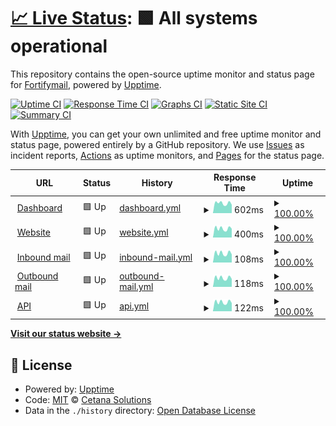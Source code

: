 # [📈 Live Status](https://status.fortifymail.com): <!--live status--> **🟩 All systems operational**

This repository contains the open-source uptime monitor and status page for [Fortifymail](https://www.fortifymail.com), powered by [Upptime](https://github.com/upptime/upptime).

[![Uptime CI](https://github.com/cetana-solutions/Fortifymail-Status/workflows/Uptime%20CI/badge.svg)](https://github.com/cetana-solutions/Fortifymail-Status/actions?query=workflow%3A%22Uptime+CI%22)
[![Response Time CI](https://github.com/cetana-solutions/Fortifymail-Status/workflows/Response%20Time%20CI/badge.svg)](https://github.com/cetana-solutions/Fortifymail-Status/actions?query=workflow%3A%22Response+Time+CI%22)
[![Graphs CI](https://github.com/cetana-solutions/Fortifymail-Status/workflows/Graphs%20CI/badge.svg)](https://github.com/cetana-solutions/Fortifymail-Status/actions?query=workflow%3A%22Graphs+CI%22)
[![Static Site CI](https://github.com/cetana-solutions/Fortifymail-Status/workflows/Static%20Site%20CI/badge.svg)](https://github.com/cetana-solutions/Fortifymail-Status/actions?query=workflow%3A%22Static+Site+CI%22)
[![Summary CI](https://github.com/cetana-solutions/Fortifymail-Status/workflows/Summary%20CI/badge.svg)](https://github.com/cetana-solutions/Fortifymail-Status/actions?query=workflow%3A%22Summary+CI%22)

With [Upptime](https://upptime.js.org), you can get your own unlimited and free uptime monitor and status page, powered entirely by a GitHub repository. We use [Issues](https://github.com/cetana-solutions/Fortifymail-Status/issues) as incident reports, [Actions](https://github.com/cetana-solutions/Fortifymail-Status/actions) as uptime monitors, and [Pages](https://status.fortifymail.com) for the status page.

<!--start: status pages-->
<!-- This summary is generated by Upptime (https://github.com/upptime/upptime) -->
<!-- Do not edit this manually, your changes will be overwritten -->
<!-- prettier-ignore -->
| URL | Status | History | Response Time | Uptime |
| --- | ------ | ------- | ------------- | ------ |
| <img alt="" src="https://icons.duckduckgo.com/ip3/app.fortifymail.com.ico" height="13"> [Dashboard](https://app.fortifymail.com) | 🟩 Up | [dashboard.yml](https://github.com/cetana-solutions/Fortifymail-Status/commits/HEAD/history/dashboard.yml) | <details><summary><img alt="Response time graph" src="./graphs/dashboard/response-time-week.png" height="20"> 602ms</summary><br><a href="https://status.fortifymail.com/history/dashboard"><img alt="Response time 593" src="https://img.shields.io/endpoint?url=https%3A%2F%2Fraw.githubusercontent.com%2Fcetana-solutions%2FFortifymail-Status%2FHEAD%2Fapi%2Fdashboard%2Fresponse-time.json"></a><br><a href="https://status.fortifymail.com/history/dashboard"><img alt="24-hour response time 594" src="https://img.shields.io/endpoint?url=https%3A%2F%2Fraw.githubusercontent.com%2Fcetana-solutions%2FFortifymail-Status%2FHEAD%2Fapi%2Fdashboard%2Fresponse-time-day.json"></a><br><a href="https://status.fortifymail.com/history/dashboard"><img alt="7-day response time 602" src="https://img.shields.io/endpoint?url=https%3A%2F%2Fraw.githubusercontent.com%2Fcetana-solutions%2FFortifymail-Status%2FHEAD%2Fapi%2Fdashboard%2Fresponse-time-week.json"></a><br><a href="https://status.fortifymail.com/history/dashboard"><img alt="30-day response time 586" src="https://img.shields.io/endpoint?url=https%3A%2F%2Fraw.githubusercontent.com%2Fcetana-solutions%2FFortifymail-Status%2FHEAD%2Fapi%2Fdashboard%2Fresponse-time-month.json"></a><br><a href="https://status.fortifymail.com/history/dashboard"><img alt="1-year response time 599" src="https://img.shields.io/endpoint?url=https%3A%2F%2Fraw.githubusercontent.com%2Fcetana-solutions%2FFortifymail-Status%2FHEAD%2Fapi%2Fdashboard%2Fresponse-time-year.json"></a></details> | <details><summary><a href="https://status.fortifymail.com/history/dashboard">100.00%</a></summary><a href="https://status.fortifymail.com/history/dashboard"><img alt="All-time uptime 100.00%" src="https://img.shields.io/endpoint?url=https%3A%2F%2Fraw.githubusercontent.com%2Fcetana-solutions%2FFortifymail-Status%2FHEAD%2Fapi%2Fdashboard%2Fuptime.json"></a><br><a href="https://status.fortifymail.com/history/dashboard"><img alt="24-hour uptime 100.00%" src="https://img.shields.io/endpoint?url=https%3A%2F%2Fraw.githubusercontent.com%2Fcetana-solutions%2FFortifymail-Status%2FHEAD%2Fapi%2Fdashboard%2Fuptime-day.json"></a><br><a href="https://status.fortifymail.com/history/dashboard"><img alt="7-day uptime 100.00%" src="https://img.shields.io/endpoint?url=https%3A%2F%2Fraw.githubusercontent.com%2Fcetana-solutions%2FFortifymail-Status%2FHEAD%2Fapi%2Fdashboard%2Fuptime-week.json"></a><br><a href="https://status.fortifymail.com/history/dashboard"><img alt="30-day uptime 100.00%" src="https://img.shields.io/endpoint?url=https%3A%2F%2Fraw.githubusercontent.com%2Fcetana-solutions%2FFortifymail-Status%2FHEAD%2Fapi%2Fdashboard%2Fuptime-month.json"></a><br><a href="https://status.fortifymail.com/history/dashboard"><img alt="1-year uptime 100.00%" src="https://img.shields.io/endpoint?url=https%3A%2F%2Fraw.githubusercontent.com%2Fcetana-solutions%2FFortifymail-Status%2FHEAD%2Fapi%2Fdashboard%2Fuptime-year.json"></a></details>
| <img alt="" src="https://icons.duckduckgo.com/ip3/www.fortifymail.com.ico" height="13"> [Website](https://www.fortifymail.com) | 🟩 Up | [website.yml](https://github.com/cetana-solutions/Fortifymail-Status/commits/HEAD/history/website.yml) | <details><summary><img alt="Response time graph" src="./graphs/website/response-time-week.png" height="20"> 400ms</summary><br><a href="https://status.fortifymail.com/history/website"><img alt="Response time 391" src="https://img.shields.io/endpoint?url=https%3A%2F%2Fraw.githubusercontent.com%2Fcetana-solutions%2FFortifymail-Status%2FHEAD%2Fapi%2Fwebsite%2Fresponse-time.json"></a><br><a href="https://status.fortifymail.com/history/website"><img alt="24-hour response time 402" src="https://img.shields.io/endpoint?url=https%3A%2F%2Fraw.githubusercontent.com%2Fcetana-solutions%2FFortifymail-Status%2FHEAD%2Fapi%2Fwebsite%2Fresponse-time-day.json"></a><br><a href="https://status.fortifymail.com/history/website"><img alt="7-day response time 400" src="https://img.shields.io/endpoint?url=https%3A%2F%2Fraw.githubusercontent.com%2Fcetana-solutions%2FFortifymail-Status%2FHEAD%2Fapi%2Fwebsite%2Fresponse-time-week.json"></a><br><a href="https://status.fortifymail.com/history/website"><img alt="30-day response time 399" src="https://img.shields.io/endpoint?url=https%3A%2F%2Fraw.githubusercontent.com%2Fcetana-solutions%2FFortifymail-Status%2FHEAD%2Fapi%2Fwebsite%2Fresponse-time-month.json"></a><br><a href="https://status.fortifymail.com/history/website"><img alt="1-year response time 392" src="https://img.shields.io/endpoint?url=https%3A%2F%2Fraw.githubusercontent.com%2Fcetana-solutions%2FFortifymail-Status%2FHEAD%2Fapi%2Fwebsite%2Fresponse-time-year.json"></a></details> | <details><summary><a href="https://status.fortifymail.com/history/website">100.00%</a></summary><a href="https://status.fortifymail.com/history/website"><img alt="All-time uptime 100.00%" src="https://img.shields.io/endpoint?url=https%3A%2F%2Fraw.githubusercontent.com%2Fcetana-solutions%2FFortifymail-Status%2FHEAD%2Fapi%2Fwebsite%2Fuptime.json"></a><br><a href="https://status.fortifymail.com/history/website"><img alt="24-hour uptime 100.00%" src="https://img.shields.io/endpoint?url=https%3A%2F%2Fraw.githubusercontent.com%2Fcetana-solutions%2FFortifymail-Status%2FHEAD%2Fapi%2Fwebsite%2Fuptime-day.json"></a><br><a href="https://status.fortifymail.com/history/website"><img alt="7-day uptime 100.00%" src="https://img.shields.io/endpoint?url=https%3A%2F%2Fraw.githubusercontent.com%2Fcetana-solutions%2FFortifymail-Status%2FHEAD%2Fapi%2Fwebsite%2Fuptime-week.json"></a><br><a href="https://status.fortifymail.com/history/website"><img alt="30-day uptime 100.00%" src="https://img.shields.io/endpoint?url=https%3A%2F%2Fraw.githubusercontent.com%2Fcetana-solutions%2FFortifymail-Status%2FHEAD%2Fapi%2Fwebsite%2Fuptime-month.json"></a><br><a href="https://status.fortifymail.com/history/website"><img alt="1-year uptime 100.00%" src="https://img.shields.io/endpoint?url=https%3A%2F%2Fraw.githubusercontent.com%2Fcetana-solutions%2FFortifymail-Status%2FHEAD%2Fapi%2Fwebsite%2Fuptime-year.json"></a></details>
| <img alt="" src="https://raw.githubusercontent.com/cetana-solutions/Fortifymail-Status/master/assets/favicon.ico" height="13"> [Inbound mail](mail.fortifymail.com) | 🟩 Up | [inbound-mail.yml](https://github.com/cetana-solutions/Fortifymail-Status/commits/HEAD/history/inbound-mail.yml) | <details><summary><img alt="Response time graph" src="./graphs/inbound-mail/response-time-week.png" height="20"> 108ms</summary><br><a href="https://status.fortifymail.com/history/inbound-mail"><img alt="Response time 116" src="https://img.shields.io/endpoint?url=https%3A%2F%2Fraw.githubusercontent.com%2Fcetana-solutions%2FFortifymail-Status%2FHEAD%2Fapi%2Finbound-mail%2Fresponse-time.json"></a><br><a href="https://status.fortifymail.com/history/inbound-mail"><img alt="24-hour response time 102" src="https://img.shields.io/endpoint?url=https%3A%2F%2Fraw.githubusercontent.com%2Fcetana-solutions%2FFortifymail-Status%2FHEAD%2Fapi%2Finbound-mail%2Fresponse-time-day.json"></a><br><a href="https://status.fortifymail.com/history/inbound-mail"><img alt="7-day response time 108" src="https://img.shields.io/endpoint?url=https%3A%2F%2Fraw.githubusercontent.com%2Fcetana-solutions%2FFortifymail-Status%2FHEAD%2Fapi%2Finbound-mail%2Fresponse-time-week.json"></a><br><a href="https://status.fortifymail.com/history/inbound-mail"><img alt="30-day response time 110" src="https://img.shields.io/endpoint?url=https%3A%2F%2Fraw.githubusercontent.com%2Fcetana-solutions%2FFortifymail-Status%2FHEAD%2Fapi%2Finbound-mail%2Fresponse-time-month.json"></a><br><a href="https://status.fortifymail.com/history/inbound-mail"><img alt="1-year response time 108" src="https://img.shields.io/endpoint?url=https%3A%2F%2Fraw.githubusercontent.com%2Fcetana-solutions%2FFortifymail-Status%2FHEAD%2Fapi%2Finbound-mail%2Fresponse-time-year.json"></a></details> | <details><summary><a href="https://status.fortifymail.com/history/inbound-mail">100.00%</a></summary><a href="https://status.fortifymail.com/history/inbound-mail"><img alt="All-time uptime 100.00%" src="https://img.shields.io/endpoint?url=https%3A%2F%2Fraw.githubusercontent.com%2Fcetana-solutions%2FFortifymail-Status%2FHEAD%2Fapi%2Finbound-mail%2Fuptime.json"></a><br><a href="https://status.fortifymail.com/history/inbound-mail"><img alt="24-hour uptime 100.00%" src="https://img.shields.io/endpoint?url=https%3A%2F%2Fraw.githubusercontent.com%2Fcetana-solutions%2FFortifymail-Status%2FHEAD%2Fapi%2Finbound-mail%2Fuptime-day.json"></a><br><a href="https://status.fortifymail.com/history/inbound-mail"><img alt="7-day uptime 100.00%" src="https://img.shields.io/endpoint?url=https%3A%2F%2Fraw.githubusercontent.com%2Fcetana-solutions%2FFortifymail-Status%2FHEAD%2Fapi%2Finbound-mail%2Fuptime-week.json"></a><br><a href="https://status.fortifymail.com/history/inbound-mail"><img alt="30-day uptime 100.00%" src="https://img.shields.io/endpoint?url=https%3A%2F%2Fraw.githubusercontent.com%2Fcetana-solutions%2FFortifymail-Status%2FHEAD%2Fapi%2Finbound-mail%2Fuptime-month.json"></a><br><a href="https://status.fortifymail.com/history/inbound-mail"><img alt="1-year uptime 100.00%" src="https://img.shields.io/endpoint?url=https%3A%2F%2Fraw.githubusercontent.com%2Fcetana-solutions%2FFortifymail-Status%2FHEAD%2Fapi%2Finbound-mail%2Fuptime-year.json"></a></details>
| <img alt="" src="https://d1idiovbex4hy4.cloudfront.net/icon/f2b32bda85a5a4a613eb47fb01c57ce3-2b4a0b6e3c7d785e7e0d22f5d540dce9.svg" height="13"> [Outbound mail](email-smtp.eu-central-1.amazonaws.com) | 🟩 Up | [outbound-mail.yml](https://github.com/cetana-solutions/Fortifymail-Status/commits/HEAD/history/outbound-mail.yml) | <details><summary><img alt="Response time graph" src="./graphs/outbound-mail/response-time-week.png" height="20"> 118ms</summary><br><a href="https://status.fortifymail.com/history/outbound-mail"><img alt="Response time 120" src="https://img.shields.io/endpoint?url=https%3A%2F%2Fraw.githubusercontent.com%2Fcetana-solutions%2FFortifymail-Status%2FHEAD%2Fapi%2Foutbound-mail%2Fresponse-time.json"></a><br><a href="https://status.fortifymail.com/history/outbound-mail"><img alt="24-hour response time 111" src="https://img.shields.io/endpoint?url=https%3A%2F%2Fraw.githubusercontent.com%2Fcetana-solutions%2FFortifymail-Status%2FHEAD%2Fapi%2Foutbound-mail%2Fresponse-time-day.json"></a><br><a href="https://status.fortifymail.com/history/outbound-mail"><img alt="7-day response time 118" src="https://img.shields.io/endpoint?url=https%3A%2F%2Fraw.githubusercontent.com%2Fcetana-solutions%2FFortifymail-Status%2FHEAD%2Fapi%2Foutbound-mail%2Fresponse-time-week.json"></a><br><a href="https://status.fortifymail.com/history/outbound-mail"><img alt="30-day response time 120" src="https://img.shields.io/endpoint?url=https%3A%2F%2Fraw.githubusercontent.com%2Fcetana-solutions%2FFortifymail-Status%2FHEAD%2Fapi%2Foutbound-mail%2Fresponse-time-month.json"></a><br><a href="https://status.fortifymail.com/history/outbound-mail"><img alt="1-year response time 116" src="https://img.shields.io/endpoint?url=https%3A%2F%2Fraw.githubusercontent.com%2Fcetana-solutions%2FFortifymail-Status%2FHEAD%2Fapi%2Foutbound-mail%2Fresponse-time-year.json"></a></details> | <details><summary><a href="https://status.fortifymail.com/history/outbound-mail">100.00%</a></summary><a href="https://status.fortifymail.com/history/outbound-mail"><img alt="All-time uptime 100.00%" src="https://img.shields.io/endpoint?url=https%3A%2F%2Fraw.githubusercontent.com%2Fcetana-solutions%2FFortifymail-Status%2FHEAD%2Fapi%2Foutbound-mail%2Fuptime.json"></a><br><a href="https://status.fortifymail.com/history/outbound-mail"><img alt="24-hour uptime 100.00%" src="https://img.shields.io/endpoint?url=https%3A%2F%2Fraw.githubusercontent.com%2Fcetana-solutions%2FFortifymail-Status%2FHEAD%2Fapi%2Foutbound-mail%2Fuptime-day.json"></a><br><a href="https://status.fortifymail.com/history/outbound-mail"><img alt="7-day uptime 100.00%" src="https://img.shields.io/endpoint?url=https%3A%2F%2Fraw.githubusercontent.com%2Fcetana-solutions%2FFortifymail-Status%2FHEAD%2Fapi%2Foutbound-mail%2Fuptime-week.json"></a><br><a href="https://status.fortifymail.com/history/outbound-mail"><img alt="30-day uptime 100.00%" src="https://img.shields.io/endpoint?url=https%3A%2F%2Fraw.githubusercontent.com%2Fcetana-solutions%2FFortifymail-Status%2FHEAD%2Fapi%2Foutbound-mail%2Fuptime-month.json"></a><br><a href="https://status.fortifymail.com/history/outbound-mail"><img alt="1-year uptime 100.00%" src="https://img.shields.io/endpoint?url=https%3A%2F%2Fraw.githubusercontent.com%2Fcetana-solutions%2FFortifymail-Status%2FHEAD%2Fapi%2Foutbound-mail%2Fuptime-year.json"></a></details>
| <img alt="" src="https://icons.duckduckgo.com/ip3/app.fortifymail.com.ico" height="13"> [API](https://app.fortifymail.com/api/notifications?page=0) | 🟩 Up | [api.yml](https://github.com/cetana-solutions/Fortifymail-Status/commits/HEAD/history/api.yml) | <details><summary><img alt="Response time graph" src="./graphs/api/response-time-week.png" height="20"> 122ms</summary><br><a href="https://status.fortifymail.com/history/api"><img alt="Response time 123" src="https://img.shields.io/endpoint?url=https%3A%2F%2Fraw.githubusercontent.com%2Fcetana-solutions%2FFortifymail-Status%2FHEAD%2Fapi%2Fapi%2Fresponse-time.json"></a><br><a href="https://status.fortifymail.com/history/api"><img alt="24-hour response time 117" src="https://img.shields.io/endpoint?url=https%3A%2F%2Fraw.githubusercontent.com%2Fcetana-solutions%2FFortifymail-Status%2FHEAD%2Fapi%2Fapi%2Fresponse-time-day.json"></a><br><a href="https://status.fortifymail.com/history/api"><img alt="7-day response time 122" src="https://img.shields.io/endpoint?url=https%3A%2F%2Fraw.githubusercontent.com%2Fcetana-solutions%2FFortifymail-Status%2FHEAD%2Fapi%2Fapi%2Fresponse-time-week.json"></a><br><a href="https://status.fortifymail.com/history/api"><img alt="30-day response time 123" src="https://img.shields.io/endpoint?url=https%3A%2F%2Fraw.githubusercontent.com%2Fcetana-solutions%2FFortifymail-Status%2FHEAD%2Fapi%2Fapi%2Fresponse-time-month.json"></a><br><a href="https://status.fortifymail.com/history/api"><img alt="1-year response time 123" src="https://img.shields.io/endpoint?url=https%3A%2F%2Fraw.githubusercontent.com%2Fcetana-solutions%2FFortifymail-Status%2FHEAD%2Fapi%2Fapi%2Fresponse-time-year.json"></a></details> | <details><summary><a href="https://status.fortifymail.com/history/api">100.00%</a></summary><a href="https://status.fortifymail.com/history/api"><img alt="All-time uptime 100.00%" src="https://img.shields.io/endpoint?url=https%3A%2F%2Fraw.githubusercontent.com%2Fcetana-solutions%2FFortifymail-Status%2FHEAD%2Fapi%2Fapi%2Fuptime.json"></a><br><a href="https://status.fortifymail.com/history/api"><img alt="24-hour uptime 100.00%" src="https://img.shields.io/endpoint?url=https%3A%2F%2Fraw.githubusercontent.com%2Fcetana-solutions%2FFortifymail-Status%2FHEAD%2Fapi%2Fapi%2Fuptime-day.json"></a><br><a href="https://status.fortifymail.com/history/api"><img alt="7-day uptime 100.00%" src="https://img.shields.io/endpoint?url=https%3A%2F%2Fraw.githubusercontent.com%2Fcetana-solutions%2FFortifymail-Status%2FHEAD%2Fapi%2Fapi%2Fuptime-week.json"></a><br><a href="https://status.fortifymail.com/history/api"><img alt="30-day uptime 100.00%" src="https://img.shields.io/endpoint?url=https%3A%2F%2Fraw.githubusercontent.com%2Fcetana-solutions%2FFortifymail-Status%2FHEAD%2Fapi%2Fapi%2Fuptime-month.json"></a><br><a href="https://status.fortifymail.com/history/api"><img alt="1-year uptime 100.00%" src="https://img.shields.io/endpoint?url=https%3A%2F%2Fraw.githubusercontent.com%2Fcetana-solutions%2FFortifymail-Status%2FHEAD%2Fapi%2Fapi%2Fuptime-year.json"></a></details>

<!--end: status pages-->

[**Visit our status website →**](https://status.fortifymail.com)

## 📄 License

- Powered by: [Upptime](https://github.com/upptime/upptime)
- Code: [MIT](./LICENSE) © [Cetana Solutions](https://www.cetana.nl)
- Data in the `./history` directory: [Open Database License](https://opendatacommons.org/licenses/odbl/1-0/)
